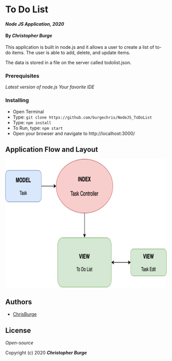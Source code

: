 # To Do List

#### _Node JS Application, 2020_

#### By _**Christopher Burge**_

This application is built in node.js and it allows a user to create a list of to-do items. The user is able to add, delete, and update items. 

The data is stored in a file on the server called todolist.json.

### Prerequisites

_Latest version of node.js_
_Your favorite IDE_

### Installing

- Open Terminal
- Type: ```git clone https://github.com/burgechris/NodeJS_ToDoList```
- Type: ```npm install```
- To Run, type: ```npm start```
- Open your browser and navigate to http://localhost:3000/

## Application Flow and Layout

<img src="public/assets/ToDoList.png"
     alt="Application Component Tree"
     style="float: center" 
     height= "400" />    

## Authors

* [ChrisBurge](https://github.com/burgechris)

## License

*Open-source*

Copyright (c) 2020 **_Christopher Burge_**
